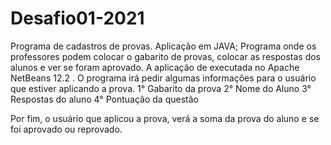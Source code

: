 # Desafio01-2021

Programa de cadastros de provas.
Aplicação em JAVA; Programa onde os professores podem colocar o gabarito de provas, colocar as respostas dos alunos e ver se foram aprovado.
A aplicação de executada no Apache NetBeans 12.2 .
O programa irá pedir algumas informações para o usuário que estiver aplicando a prova.
1° Gabarito da prova
2° Nome do Aluno
3° Respostas do aluno
4° Pontuação da questão

Por fim, o usuário que aplicou a prova, verá a soma da prova do aluno e se foi aprovado ou reprovado.

